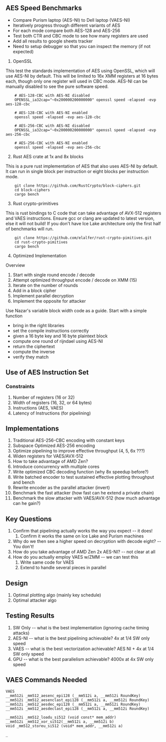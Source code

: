 ##  AES Speed Benchmarks


* Compare Purism laptop (AES-NI) to Dell laptop (VAES-NI)
* Iteratively progress through different variants of AES
* For each mode compare both AES-128 and AES-256
* Test both CTR and CBC mode to see how many registers are used
* Add all results to google sheets tracker
* Need to setup debugger so that you can inspect the memory (if not expected)

1. OpenSSL

This test the standards implementation of AES using OpenSSL, which will use AES-NI by default. This will be limited to 16x XMM registers at 16 bytes each, though only one register will used in CBC mode. AES-NI can be manually disabled to see the pure software speed.

```
    # AES-128-CBC with AES-NI disabled
    OPENSSL_ia32cap="~0x200000200000000" openssl speed -elapsed -evp aes-128-cbc

    # AES-128-CBC with AES-NI enabled
	openssl speed -elapsed -evp aes-128-cbc

    # AES-256-CBC with AES-NI disabled
    OPENSSL_ia32cap="~0x200000200000000" openssl speed -elapsed -evp aes-256-cbc

    # AES-256-CBC with AES-NI enabled
	openssl speed -elapsed -evp aes-256-cbc
```

2. Rust AES crate at 1x and 8x blocks

This is a pure rust implementation of AES that also uses AES-NI by default. It can run in single block per instruction or eight blocks per instruction mode.

```
    git clone https://github.com/RustCrypto/block-ciphers.git
    cd block-ciphers
    cargo bench
```

3. Rust crypto-primitives 

This is rust bindings to C code that can take advantage of AVX-512 registers and VAES instructions.
Ensure gcc or clang are updated to latest version, else it will not build!
If you don't have Ice Lake architecture only the first half of benchmarks will run.

```
    git clone https://github.com/elalfer/rust-crypto-pimitives.git
    cd rust-crypto-pimitives
    cargo bench
```

4. Optimized Implementation

Overview

1. Start with single round encode / decode
2. Attempt optimized throughput encode / decode on XMM (15)
3. Iterate on the number of rounds
4. Add in a block cipher
5. Implement parallel decryption
6. Implement the opposite for attacker

Use Nazar's variable block width code as a guide.
Start with a simple function
  * bring in the right libraries
  * set the compile instructions correctly
  * given a 16 byte key and 16 byte plaintext block
  * compute one round of rijndael using AES-NI
  * return the ciphertext
  * compute the inverse
  * verify they match


## Use of AES Instruction Set

### Constraints

1. Number of registers (16 or 32)
2. Width of registers (16, 32, or 64 bytes)
3. Instructions (AES, VAES)
4. Latency of Instructions (for pipelining)

## Implementations

1. Traditional AES-256-CBC encoding with constant keys
2. Subspace Optimized AES-256 encoding
3. Optimize pipelining to improve effective throughput (4, 5, 6x ???)
4. Widen registers for VAES/AVX-512
5. How to take advantage of AMD Zen?
6. Introduce concurrency with multiple cores
7. Write optimized CBC decoding function (why 8x speedup before?)
8. Write batched encoder to test sustained effective plotting throughput and bench
9.  Rewrite encoder as the parallel attacker (invert)
10. Benchmark the fast attacker (how fast can he extend a private chain)
11. Benchmark the slow attacker with VAES/AVX-512 (how much advantage can he gain?)

## Key Questions

1. Confirm that pipelining actually works the way you expect -- it does!
   1. Confirm it works the same on Ice Lake and Purism machines
2. Why do we then see a higher speed on decryption with decode eight? -- You don't!
3. How do you take advantage of AMD Zen 2x AES-NI? -- not clear at all
4. How do you actually employ VAES w/ZMM -- we can test this
   1. Write same code for VAES
   2. Extend to handle several pieces in parallel 


## Design

1. Optimal plotting algo (mainly key schedule)
2. Optimal attacker algo


## Testing Results

1. SW Only -- what is the best implementation (ignoring cache timing attacks)
2. AES-NI -- what is the best pipelining achievable? 4x at 1/4 SW only speed
3. VAES -- what is the best vectorization achievable? AES NI + 4x at 1/4 SW only speed
4. GPU -- what is the best parallelism achievable? 4000x at 4x SW only speed


## VAES Commands Needed

```
VAES
__mm512i _mm512_aesenc_epi128 (__mm512i a, __mm512i RoundKey)
__mm512i _mm512_aesenclast_epi128 (__mm512i a, __mm512i RoundKey)
__mm512i _mm512_aesdec_epi128 (__mm512i a, __mm512i RoundKey)
__mm512i _mm512_aesdeclast_epi128 (__mm512i a, __mm512i RoundKey)

__mm512i _mm512_loadu_si512 (void const* mem_addr)
__mm512i _mm512_xor_si512(__mm512i a, __mm512i b)
void _mm512_storeu_si512 (void* mem_addr, __mm512i a)

_
```